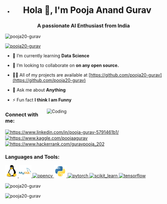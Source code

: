 - <h1 align="center">Hola 👋, I'm Pooja Anand Gurav</h1>
<h3 align="center">A passionate AI Enthusiast from India</h3>

<p align="left"> <img src="https://komarev.com/ghpvc/?username=pooja20-gurav&label=Profile%20views&color=0e75b6&style=flat" alt="pooja20-gurav" /> </p>

<p align="left"> <a href="https://github.com/ryo-ma/github-profile-trophy"><img src="https://github-profile-trophy.vercel.app/?username=pooja20-gurav" alt="pooja20-gurav" /></a> </p>

- 🌱 I’m currently learning **Data Science**

- 👯 I’m looking to collaborate on **on any open source.**

- 👨‍💻 All of my projects are available at [https://github.com/pooja20-gurav](https://github.com/pooja20-gurav)

- 💬 Ask me about **Anything**

- ⚡ Fun fact **I think I am Funny**

<img align="right" alt="Coding" width="370" src="https://cdn.dribbble.com/users/2646423/screenshots/5507196/computer.gif">

<h3 align="left">Connect with me:</h3>
<p align="left">
<a href="https://linkedin.com/in/https://www.linkedin.com/in/pooja-gurav-5791461b1/" target="blank"><img align="center" src="https://raw.githubusercontent.com/rahuldkjain/github-profile-readme-generator/master/src/images/icons/Social/linked-in-alt.svg" alt="https://www.linkedin.com/in/pooja-gurav-5791461b1/" height="30" width="40" /></a>
<a href="https://kaggle.com/https://www.kaggle.com/poojaagurav" target="blank"><img align="center" src="https://raw.githubusercontent.com/rahuldkjain/github-profile-readme-generator/master/src/images/icons/Social/kaggle.svg" alt="https://www.kaggle.com/poojaagurav" height="30" width="40" /></a>
<a href="https://www.hackerearth.com/https://www.hackerrank.com/guravpooja_202" target="blank"><img align="center" src="https://raw.githubusercontent.com/rahuldkjain/github-profile-readme-generator/master/src/images/icons/Social/hackerearth.svg" alt="https://www.hackerrank.com/guravpooja_202" height="30" width="40" /></a>
</p>

<h3 align="left">Languages and Tools:</h3>
<p align="left"> <a href="https://www.linux.org/" target="_blank"> <img src="https://raw.githubusercontent.com/devicons/devicon/master/icons/linux/linux-original.svg" alt="linux" width="40" height="40"/> </a> <a href="https://www.mysql.com/" target="_blank"> <img src="https://raw.githubusercontent.com/devicons/devicon/master/icons/mysql/mysql-original-wordmark.svg" alt="mysql" width="40" height="40"/> </a> <a href="https://opencv.org/" target="_blank"> <img src="https://www.vectorlogo.zone/logos/opencv/opencv-icon.svg" alt="opencv" width="40" height="40"/> </a> <a href="https://www.python.org" target="_blank"> <img src="https://raw.githubusercontent.com/devicons/devicon/master/icons/python/python-original.svg" alt="python" width="40" height="40"/> </a> <a href="https://pytorch.org/" target="_blank"> <img src="https://www.vectorlogo.zone/logos/pytorch/pytorch-icon.svg" alt="pytorch" width="40" height="40"/> </a> <a href="https://scikit-learn.org/" target="_blank"> <img src="https://upload.wikimedia.org/wikipedia/commons/0/05/Scikit_learn_logo_small.svg" alt="scikit_learn" width="40" height="40"/> </a> <a href="https://www.tensorflow.org" target="_blank"> <img src="https://www.vectorlogo.zone/logos/tensorflow/tensorflow-icon.svg" alt="tensorflow" width="40" height="40"/> </a> </p>

<p><img align="center" src="https://github-readme-stats.vercel.app/api/top-langs?username=pooja20-gurav&show_icons=true&locale=en&layout=compact" alt="pooja20-gurav" /></p>

<p><img align="center" src="https://github-readme-streak-stats.herokuapp.com/?user=pooja20-gurav&" alt="pooja20-gurav" /></p>

